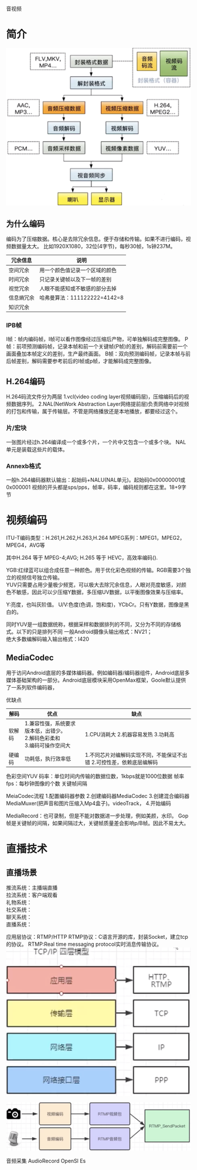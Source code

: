 音视频

# 简介
![](2021-06-17-21-55-25.png)

## 为什么编码
编码为了压缩数据。核心是去除冗余信息。便于存储和传输。如果不进行编码，视频数据量太大。
比如1920X1080，32位(4字节)，每秒30帧，1s钟237M。

冗余信息 | 说明
---|---
空间冗余 | 用一个颜色值记录一个区域的颜色
时间冗余 | 只记录关键帧以及下一帧的差别
视觉冗余 | 人眼不能感知或不敏感的部分去掉
信息熵冗余 | 哈弗曼算法：111122222=4142=8
知识冗余 | 


### IPB帧
I帧：帧内编码帧，I帧可以看作图像经过压缩后产物，可单独解码成完整图像。
P帧：前项预测编码帧，记录本帧和前一个关键帧(P帧)的差别，解码前需要前一个画面叠加本帧定义的差别，生产最终画面。
B帧：双向预测编码帧，记录本帧与前后帧差别，解码需要参考前后的I帧或p帧，才能解码成完整图像。


## H.264编码
H.264码流文件分为两层
1.vcl(video coding layer视频编码层)，压缩编码后的视频数据序列。
2.NAL(NetWork Abstraction Layer网络提前层)负责网络中对视频的打包和传输，属于传输层。不管是网络播放还是本地播放，都要经过这个。

### 片/宏块
一张图片经过h.264编译成一个或多个片，一个片中又包含一个或多个块。
NAL单元是装载这些片的载体。

### Annexb格式
一般h.264编码器默认输出：起始码+NALU(NAL单元)。起始码0x00000001或0x000001
视频的开头都是sps/pps，帧率，码率，编码规则都在这里。18+9字节

# 视频编码
ITU-T编码类型：H.261,H.262,H.263,H.264
MPEG系列：MPEG1，MPEG2，MPEG4，AVG等

其中H.264 等于 MPEG-4;AVG;
H.265 等于 HEVC，高效率编码().


YGB:红绿蓝可以组合成任意一种颜色。用于优化彩色视频的传输。RGB需要3个独立的视频信号独立传输。  
YUV只需要占用少量极少频宽，可以极大去除冗余信息，人眼对亮度敏感，对颜色不敏感，因此可以少压缩Y数据，多压缩UV数据，以平衡图像效果与压缩率。

Y:亮度，也叫灰阶值。
U/V:色度(色调，饱和度)，YCbCr。只有Y数据，图像是黑白的。


同时YUV是一组数据统称，根据采样和数据排列的不同，又分为不同的存储格式。以下的只是排列不同
一般Android摄像头输出格式：NV21；  
绝大多数编解码输入输出格式：I420

## MediaCodec
用于访问Android底层的多媒体编码器。例如编码器/编码器组件，Android底层多媒体基础架构的一部分。Android底层模块采用OpenMax框架，Goole默认提供了一系列软件编码器，

优缺点  

解码 | 优点 | 缺点
---|---|---
软解码 | 1.兼容性强，系统要求版本低，出错少。<br/>2.解码色彩柔和<br/>3.编码可操作空间大 | 1.CPU消耗大 2.机器容易发热 3.功耗高
硬编码 | 功耗低，执行效率低 | 1.不同芯片对编解码实现不同，不能保证不出错 2.可控性差，依赖底层编解码

色彩空间YUV
码率：单位时间内传输的数据位数，1kbps就是1000位数据
帧率fps：每秒钟图像的个数
关键帧间隔

MeiaCodec流程
1.配置编码器参数
2.创建编码器MediaCodec
3.创建混合编码器MediaMuxer(把声音和图片压缩入Mp4盒子)。videoTrack，
4.开始编码

MediaRecord：也可录制，但是不能对数据进一步处理，例如美颜，水印。
Gop帧是关键帧的间隔，如果间隔过大，关键帧质量差会影响p/B帧。因此不易太大。


# 直播技术
## 直播场景
推流系统：主播端直播   
拉流系统：客户端观看  
礼物系统：  
社交系统：  
聊天系统：  
直播系统：  


应用层协议：RTMP/HTTP
RTMP协议：C语言开源的库，封装Socket，建立tcp的协议。
RTMP:Real time messaging protocol实时消息传输协议。
![](2021-06-18-21-46-30.png)


![](2021-06-18-21-51-49.png)

音频采集
AudioRecord
OpenSl Es


